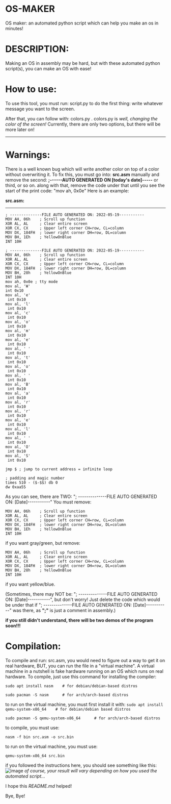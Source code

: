 # OS-MAKER
OS maker: an automated python script which can help you make an os in minutes!

# DESCRIPTION:

Making an OS in assembly may be hard, but with these automated python script(s), you can make an OS with ease!

# How to use:
To use this tool, you must run: script.py
to do the first thing: write whatever message you want to the screen.

After that, you can follow with: colors.py .
colors.py is _well, changing the color of the screen!_ Currently, there are only two options, but there will be more later on!

-------
# Warnings:
There is a well known bug which will write another color on top of a color without overwriting it. To fix this, you must go into: **src.asm** manually and remove the second: **;------AUTO GENERATED ON [today's date]-----** or third, or so on. along with that, remove the code under that until you see the start of the print code: "mov ah, 0x0e" Here is an example:

**src.asm:**

--------
```
; --------------FILE AUTO GENERATED ON: 2022-05-19-----------
MOV AH, 06h    ; Scroll up function
XOR AL, AL     ; Clear entire screen
XOR CX, CX     ; Upper left corner CH=row, CL=column
MOV DX, 184FH  ; lower right corner DH=row, DL=column 
MOV BH, 1Eh    ; YellowOnBlue
INT 10H

; --------------FILE AUTO GENERATED ON: 2022-05-19-----------
MOV AH, 06h    ; Scroll up function
XOR AL, AL     ; Clear entire screen
XOR CX, CX     ; Upper left corner CH=row, CL=column
MOV DX, 184FH  ; lower right corner DH=row, DL=column 
MOV BH, 28h    ; YellowOnBlue
INT 10H
mov ah, 0x0e ; tty mode 
mov al, 'W' 
int 0x10 
mov al, 'e' 
 int 0x10 
mov al, 'l' 
 int 0x10 
mov al, 'c' 
 int 0x10 
mov al, 'o' 
 int 0x10 
mov al, 'm' 
 int 0x10 
mov al, 'e' 
 int 0x10 
mov al, ' ' 
 int 0x10 
mov al, 't' 
 int 0x10 
mov al, 'o' 
 int 0x10 
mov al, ' ' 
 int 0x10 
mov al, 'B' 
 int 0x10 
mov al, 'a' 
 int 0x10 
mov al, 'r' 
 int 0x10 
mov al, 'r' 
 int 0x10 
mov al, 'e' 
 int 0x10 
mov al, 'l' 
 int 0x10 
mov al, ' ' 
 int 0x10 
mov al, 'O' 
 int 0x10 
mov al, 'S' 
 int 0x10

jmp $ ; jump to current address = infinite loop

; padding and magic number
times 510 - ($-$$) db 0
dw 0xaa55 
```



As you can see, there are TWO: "; --------------FILE AUTO GENERATED ON: [Date]-----------"
You must remove:

``` ; --------------FILE AUTO GENERATED ON: 2022-05-19-----------
MOV AH, 06h    ; Scroll up function
XOR AL, AL     ; Clear entire screen
XOR CX, CX     ; Upper left corner CH=row, CL=column
MOV DX, 184FH  ; lower right corner DH=row, DL=column 
MOV BH, 1Eh    ; YellowOnBlue
INT 10H
```


if you want gray/green, but remove:

``` ; --------------FILE AUTO GENERATED ON: 2022-05-19-----------
MOV AH, 06h    ; Scroll up function
XOR AL, AL     ; Clear entire screen
XOR CX, CX     ; Upper left corner CH=row, CL=column
MOV DX, 184FH  ; lower right corner DH=row, DL=column 
MOV BH, 28h    ; YellowOnBlue
INT 10H
```


if you want yellow/blue.

(Sometimes, there may NOT be: "; --------------FILE AUTO GENERATED ON: [Date]-----------", but don't worry! Just delete the code which would be under that if "; --------------FILE AUTO GENERATED ON: [Date]-----------" was there, as **";"** is just a comment in assembly.)


**if you still didn't understand, there will be two demos of the program soon!!!**



# Compilation:
To compile and run: src.asm, you would need to figure out a way to get it on real hardware, BUT, you can run the file in a "virtual machine". A virtual machine in a nutshell is fake hardware running on an OS which runs on real hardware. To compile, just use this command for installing the compiler:


`sudo apt install nasm    # for debian/debian-based distros`

`sudo pacman -S nasm      # for arch/arch-based distros`


to run on the virtual machine, you must first install it with:
`sudo apt install qemu-system-x86_64    # for debian/debian based distros`

`sudo pacman -S qemu-system-x86_64      # for arch/arch-based distros`



to compile, you must use:

`nasm -f bin src.asm -o src.bin`



to run on the virtual machine, you must use:


`qemu-system-x86_64 src.bin`


if you followed the instructions here, you should see something like this:
![image](https://user-images.githubusercontent.com/100057184/169425676-f9ac7109-3360-420f-b08b-78ed760ad7a7.png)
_of course, your result will vary depending on how you used the automated script..._






I hope this _README.md_ helped!








Bye, Bye!
